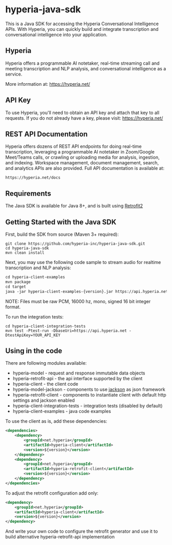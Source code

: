 # hyperia-java-sdk #

This is a Java SDK for accessing the Hyperia Conversational Intelligence APIs.  With Hyperia, you can quickly build and integrate transcription and conversational intelligence into your application.


## Hyperia ##

Hyperia offers a programmable AI notetaker, real-time streaming call and meeting transcription and NLP analysis, and conversational intelligence as a service.

More information at: https://hyperia.net/



## API Key ##

To use Hyperia, you'll need to obtain an API key and attach that key to all requests. If you do not already have a key, please visit: https://hyperia.net/



## REST API Documentation ##

Hyperia offers dozens of REST API endpoints for doing real-time transcription, leveraging a programmable AI notetaker in Zoom/Google Meet/Teams calls,
or crawling or uploading media for analysis, ingestion, and indexing.  Workspace management, document management, search, and analytics APIs are also
provided.  Full API documentation is available at:

	https://hyperia.net/docs



## Requirements ##

The Java SDK is available for Java 8+, and is built using [Retrofit2](https://square.github.io/retrofit/)



## Getting Started with the Java SDK ##

First, build the SDK from source (Maven 3+ required):
```
git clone https://github.com/hyperia-inc/hyperia-java-sdk.git
cd hyperia-java-sdk
mvn clean install
```

Next, you may use the following code sample to stream audio for realtime transcription and NLP analysis:

```xml
cd hyperia-client-examples
mvn package
cd target
java -jar hyperia-client-examples-{version}.jar https://api.hyperia.net YOUR_API_KEY /path-to-hyperia-java-sdk-source/data/intro_to_ai.pcm
```
NOTE: Files must be raw PCM, 16000 hz, mono, signed 16 bit integer format.


To run the integration tests:
```
cd hyperia-client-integration-tests
mvn test -Ptest-run -DbaseUri=https://api.hyperia.net -DtestApiKey=YOUR_API_KEY
```

## Using in the code ##
There are following modules available:
* hyperia-model - request and response immutable data objects
* hyperia-retrofit-api - the api interface supported by the client
* hyperia-client - the client code
* hyperia-model-jackson - components to use [jackson](https://github.com/FasterXML/jackson) as json framework
* hyperia-retrofit-client - components to instantiate client with default http settings and jackson enabled
* hyperia-client-integration-tests - integration tests (disabled by default)
* hyperia-client-examples - java code examples

To use the client as is, add these dependencies:
```xml
<dependencies>
    <dependency>
        <groupId>net.hyperia</groupId>
        <artifactId>hyperia-client</artifactId>
        <version>${version}</version>
    </dependency>
    <dependency>
        <groupId>net.hyperia</groupId>
        <artifactId>hyperia-retrofit-client</artifactId>
        <version>${version}</version>
    </dependency>
</dependencies>
```
To adjust the retrofit configuration add only:
```xml
<dependency>
    <groupId>net.hyperia</groupId>
    <artifactId>hyperia-client</artifactId>
    <version>${version}</version>
</dependency>
```
And write your own code to configure the retrofit generator and use it to build alternative hyperia-retrofit-api implementation

